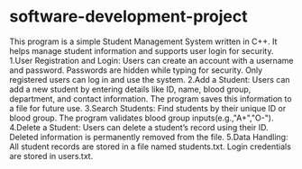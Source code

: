 # software-development-project
This program is a simple Student Management System written in C++. It helps manage student information and supports user login for security.
1.User Registration and Login:
 Users can create an account with a username and password.
 Passwords are hidden while typing for security.
 Only registered users can log in and use the system.
2.Add a Student:
 Users can add a new student by entering details like ID, name, blood group, department, and contact information.
 The program saves this information to a file for future use.
3.Search Students:
 Find students by their unique ID or blood group.
 The program validates blood group inputs(e.g.,"A+","O-").
4.Delete a Student:
 Users can delete a student’s record using their ID.
 Deleted information is permanently removed from the file.
5.Data Handling:
 All student records are stored in a file named students.txt.
 Login credentials are stored in users.txt.
